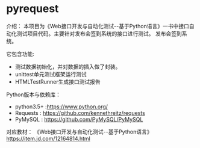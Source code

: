 # pyrequest

介绍：
  本项目为《Web接口开发与自动化测试--基于Python语言》一书中接口自动化测试项目代码。主要针对发布会签到系统的接口进行测试。
  发布会签到系统。

  它包含功能:
  * 测试数据初始化，并对数据的插入做了封装。
  * unittest单元测试框架运行测试
  * HTMLTestRunner生成接口测试报告


Python版本与依赖库：
  * python3.5+ :https://www.python.org/
  * Requests : https://github.com/kennethreitz/requests
  * PyMySQL : https://github.com/PyMySQL/PyMySQL

对应教材：
  《Web接口开发与自动化测试--基于Python语言》https://item.jd.com/12164814.html
